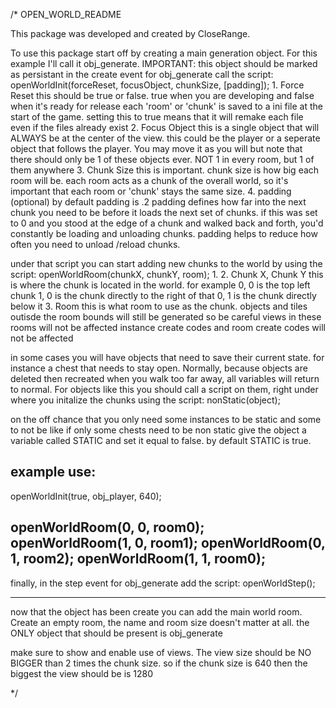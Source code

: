 /* OPEN_WORLD_README

This package was developed and created by CloseRange.

To use this package start off by creating a main generation object. 
For this example I'll call it obj_generate.
IMPORTANT: this object should be marked as persistant
in the create event for obj_generate call the script:
openWorldInit(forceReset, focusObject, chunkSize, [padding]);
    1. Force Reset
        this should be true or false. true when you are developing and false when it's ready for release
        each 'room' or 'chunk' is saved to a ini file at the start of the game.
        setting this to true means that it will remake each file even if the files already exist
    2. Focus Object
        this is a single object that will ALWAYS be at the center of the view.
        this could be the player or a seperate object that follows the player.
        You may move it as you will but note that there should only be 1 of these objects ever. NOT 1 in every room, but 1 of them anywhere
    3. Chunk Size
        this is important. chunk size is how big each room will be.
        each room acts as a chunk of the overall world, so it's important that each room or 'chunk' stays the same size.
    4. padding (optional)
        by default padding is .2
        padding defines how far into the next chunk you need to be before it loads the next set of chunks.
        if this was set to 0 and you stood at the edge of a chunk and walked back and forth, you'd constantly be loading and unloading chunks.
        padding helps to reduce how often you need to unload /reload chunks.
        
under that script you can start adding new chunks to the world by using the script:
openWorldRoom(chunkX, chunkY, room);
    1. 2. Chunk X, Chunk Y
        this is where the  chunk is located in the world.
        for example 0, 0 is the top left chunk
        1, 0 is the chunk directly to the right of that
        0, 1 is the chunk directly below it
    3. Room
        this is what room to use as the chunk.
        objects and tiles outisde the room bounds will still be generated so be careful
        views in these rooms will not be affected
        instance create codes and room create codes will not be affected
        
in some cases you will have objects that need to save their current state.
for instance a chest that needs to stay open.
Normally, because objects are deleted then recreated when you walk too far away, all variables will return to normal.
For objects like this you should call a script on them, right under where you initalize the chunks using the script:
nonStatic(object);

on the off chance that you only need some instances to be static and some to not be
like if only some chests need to be non static
give the object a variable called STATIC and set it equal to false.
by default STATIC is true.

example use:
----------------------------
openWorldInit(true, obj_player, 640);

openWorldRoom(0, 0, room0);
openWorldRoom(1, 0, room1);
openWorldRoom(0, 1, room2);
openWorldRoom(1, 1, room0);
----------------------------

finally, in the step event for obj_generate add the script:
openWorldStep();

----------------------------

now that the object has been create you can add the main world room.
Create an empty room, the name and room size doesn't matter at all.
the ONLY object that should be present is obj_generate

make sure to show and enable use of views.
The view size should be NO BIGGER than 2 times the chunk size.
so if the chunk size is 640 then the biggest the view should be is 1280

    
*/

